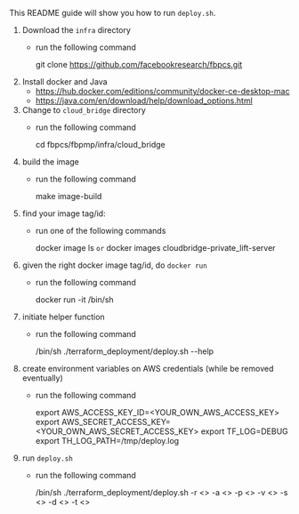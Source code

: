 This README guide will show you how to run `deploy.sh`.

1. Download the `infra` directory
    * run the following command

        git clone https://github.com/facebookresearch/fbpcs.git
2. Install docker and Java
    * https://hub.docker.com/editions/community/docker-ce-desktop-mac
    * https://java.com/en/download/help/download_options.html
3. Change to `cloud_bridge` directory
    * run the following command

        cd fbpcs/fbpmp/infra/cloud_bridge
4. build the image
    * run the following command

        make image-build
5. find your image tag/id:
    * run one of the following commands

        docker image ls
        `or`
        docker images cloudbridge-private_lift-server
6. given the right docker image tag/id, do `docker run`
    * run the following command

        docker run -it <image-tag> /bin/sh
7. initiate helper function
    * run the following command

        /bin/sh ./terraform_deployment/deploy.sh --help
8. create environment variables on AWS credentials (while be removed eventually)
    * run the following command

        export AWS_ACCESS_KEY_ID=<YOUR_OWN_AWS_ACCESS_KEY>
        export AWS_SECRET_ACCESS_KEY=<YOUR_OWN_AWS_SECRET_ACCESS_KEY>
        export TF_LOG=DEBUG
        export TH_LOG_PATH=/tmp/deploy.log
9. run `deploy.sh`
    * run the following command

        /bin/sh ./terraform_deployment/deploy.sh -r <> -a <> -p <> -v <> -s <> -d <> -t <>
